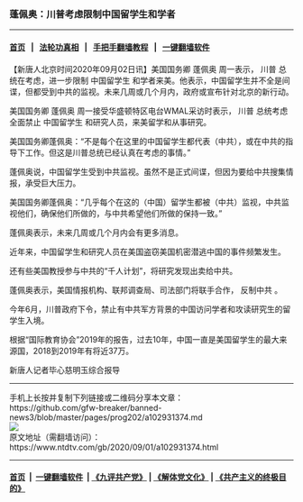 ### 蓬佩奥：川普考虑限制中国留学生和学者
------------------------

#### [首页](https://github.com/gfw-breaker/banned-news3/blob/master/README.md) &nbsp;&nbsp;|&nbsp;&nbsp; [法轮功真相](https://github.com/begood0513/basic/blob/master/README.md)  &nbsp;&nbsp;|&nbsp;&nbsp; [手把手翻墙教程](https://github.com/gfw-breaker/guides/wiki)  &nbsp;&nbsp;|&nbsp;&nbsp; [一键翻墙软件](https://github.com/gfw-breaker/nogfw/blob/master/README.md)  



<div><div class="post_content" itemprop="articleBody">
 <p>
  【新唐人北京时间2020年09月02日讯】美国国务卿
  <ok href="https://www.ntdtv.com/gb/蓬佩奥.htm">
   蓬佩奥
  </ok>
  周一表示，
  <ok href="https://www.ntdtv.com/gb/川普.htm">
   川普
  </ok>
  总统在考虑，进一步限制
  <ok href="https://www.ntdtv.com/gb/中国留学生.htm">
   中国留学生
  </ok>
  和学者来美。他表示，中国留学生并不全是间谍，但都受到中共的监视。未来几周或几个月内，政府或宣布针对北京的新行动。
 </p>
 <p>
  美国国务卿
  <ok href="https://www.ntdtv.com/gb/蓬佩奥.htm">
   蓬佩奥
  </ok>
  周一接受华盛顿特区电台WMAL采访时表示，
  <ok href="https://www.ntdtv.com/gb/川普.htm">
   川普
  </ok>
  总统考虑全面禁止
  <ok href="https://www.ntdtv.com/gb/中国留学生.htm">
   中国留学生
  </ok>
  和研究人员，来美留学和从事研究。
 </p>
 <p>
  美国国务卿蓬佩奥：“不是每个在这里的中国留学生都代表（中共），或在中共的指导下工作。但这是川普总统已经认真在考虑的事情。”
 </p>
 <p>
  蓬佩奥说，中国留学生受到中共监视。虽然不是正式间谍，但因为要给中共搜集情报，承受巨大压力。
 </p>
 <p>
  美国国务卿蓬佩奥：“几乎每个在这的（中国）留学生都被（中共）监视，中共监视他们，确保他们所做的，与中共希望他们所做的保持一致。”
 </p>
 <p>
  蓬佩奥表示，未来几周或几个月内会有更多消息。
 </p>
 <p>
  近年来，中国留学生和研究人员在美国盗窃美国机密潜逃中国的事件频繁发生。
 </p>
 <p>
  还有些美国教授参与中共的“千人计划”，将研究发现出卖给中共。
 </p>
 <p>
  蓬佩奥表示，美国情报机构、联邦调查局、司法部门将联手合作，
  <ok href="https://www.ntdtv.com/gb/反制中共.htm">
   反制中共
  </ok>
  。
 </p>
 <p>
  今年6月，川普政府下令，禁止有中共军方背景的中国访问学者和攻读研究生的留学生入境。
 </p>
 <p>
  根据“国际教育协会”2019年的报告，过去10年，中国一直是美国留学生的最大来源国，2018到2019年有将近37万。
 </p>
 <p>
  新唐人记者毕心慈明玉综合报导
 </p>
 <div class="single_ad">
 </div>
</div>
</div>
<hr/>
手机上长按并复制下列链接或二维码分享本文章：<br/>
https://github.com/gfw-breaker/banned-news3/blob/master/pages/prog202/a102931374.md <br/>
<a href='https://github.com/gfw-breaker/banned-news3/blob/master/pages/prog202/a102931374.md'><img src='https://github.com/gfw-breaker/banned-news3/blob/master/pages/prog202/a102931374.md.png'/></a> <br/>
原文地址（需翻墙访问）：https://www.ntdtv.com/gb/2020/09/01/a102931374.html


------------------------
#### [首页](https://github.com/gfw-breaker/banned-news3/blob/master/README.md) &nbsp;|&nbsp; [一键翻墙软件](https://github.com/gfw-breaker/nogfw/blob/master/README.md) &nbsp;| [《九评共产党》](https://github.com/gfw-breaker/9ping.md/blob/master/README.md#九评之一评共产党是什么) | [《解体党文化》](https://github.com/gfw-breaker/jtdwh.md/blob/master/README.md) | [《共产主义的终极目的》](https://github.com/gfw-breaker/gczydzjmd.md/blob/master/README.md)


<img src='http://gfw-breaker.win/banned-news3/pages/prog202/a102931374.md' width='0px' height='0px'/>